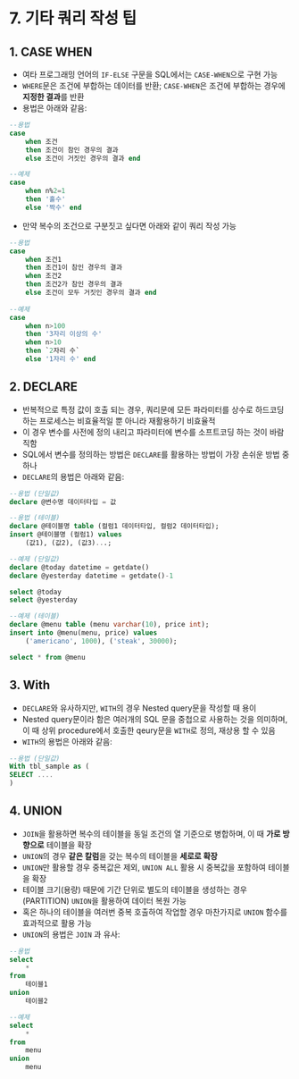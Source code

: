 # 7. 기타 쿼리 작성 팁

## 1. CASE WHEN
- 여타 프로그래밍 언어의 `IF-ELSE` 구문을 SQL에서는 `CASE-WHEN`으로 구현 가능
- `WHERE`문은 조건에 부합하는 데이터를 반환; `CASE-WHEN`은 조건에 부합하는 경우에 **지정한 결과**를 반환
- 용법은 아래와 같음:
```sql
--용법
case
    when 조건
    then 조건이 참인 경우의 결과
    else 조건이 거짓인 경우의 결과 end

--예제
case
    when n%2=1
    then '홀수'
    else '짝수' end
```
- 만약 복수의 조건으로 구분짓고 싶다면 아래와 같이 쿼리 작성 가능
```sql
--용법
case
    when 조건1
    then 조건1이 참인 경우의 결과
    when 조건2
    then 조건2가 참인 경우의 결과
    else 조건이 모두 거짓인 경우의 결과 end
    
--예제
case
    when n>100 
    then '3자리 이상의 수'
    when n>10
    then `2자리 수`
    else '1자리 수' end
```

## 2. DECLARE
- 반복적으로 특정 값이 호출 되는 경우, 쿼리문에 모든 파라미터를 상수로 하드코딩 하는 프로세스는 비효율적일 뿐 아니라 재활용하기 비효율적
- 이 경우 변수를 사전에 정의 내리고 파라미터에 변수를 소프트코딩 하는 것이 바람직함
- SQL에서 변수를 정의하는 방법은 `DECLARE`를 활용하는 방법이 가장 손쉬운 방법 중 하나
- `DECLARE`의 용법은 아래와 같음:
```sql
--용법 (단일값)
declare @변수명 데이터타입 = 값

--용법 (테이블)
declare @테이블명 table (컬럼1 데이터타입, 컬럼2 데이터타입);
insert @테이블명 (컬럼1) values
    (값1), (값2), (값3)...;

--예제 (단일값)
declare @today datetime = getdate()
declare @yesterday datetime = getdate()-1

select @today
select @yesterday

--예제 (테이블)
declare @menu table (menu varchar(10), price int);
insert into @menu(menu, price) values
	('americano', 1000), ('steak', 30000);

select * from @menu
```

## 3. With
- `DECLARE`와 유사하지만, `WITH`의 경우 Nested query문을 작성할 때 용이
- Nested query문이라 함은 여러개의 SQL 문을 중첩으로 사용하는 것을 의미하며, 이 때 상위 procedure에서 호출한 qeury문을 `WITH`로 정의, 재상용 할 수 있음
- `WITH`의 용법은 아래와 같음:
```sql
--용법 (단일값)
With tbl_sample as (
SELECT ....
)
```


## 4. UNION
- `JOIN`을 활용하면 복수의 테이블을 동일 조건의 열 기준으로 병합하며, 이 때 **가로 방향으로** 테이블을 확장
- `UNION`의 경우 **같은 칼럼**을 갖는 복수의 테이블을 **세로로 확장**
- `UNION`만 활용할 경우 중복값은 제외, `UNION ALL` 활용 시 중복값을 포함하여 테이블을 확장
- 테이블 크기(용량) 때문에 기간 단위로 별도의 테이블을 생성하는 경우(PARTITION) `UNION`을 활용하여 데이터 복원 가능
- 혹은 하나의 테이블을 여러번 중복 호출하여 작업할 경우 마찬가지로 `UNION` 함수를 효과적으로 활용 가능
- `UNION`의 용법은 `JOIN` 과 유사:

```sql
--용법
select
	*
from
	테이블1
union
	테이블2

--예제
select
	*
from
	menu
union
	menu
```
